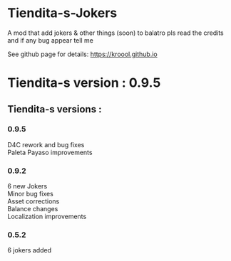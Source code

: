 # Tiendita-s-Jokers

A mod that add jokers & other things (soon) to balatro pls read the credits and if any bug appear tell me

See github page for details: https://kroool.github.io

# Tiendita-s version : 0.9.5

## Tiendita-s versions :
### 0.9.5
D4C rework and bug fixes<br>
Paleta Payaso improvements

### 0.9.2
6 new Jokers <br>
Minor bug fixes <br>
Asset corrections <br>
Balance changes <br>
Localization improvements

### 0.5.2
6 jokers added <br>